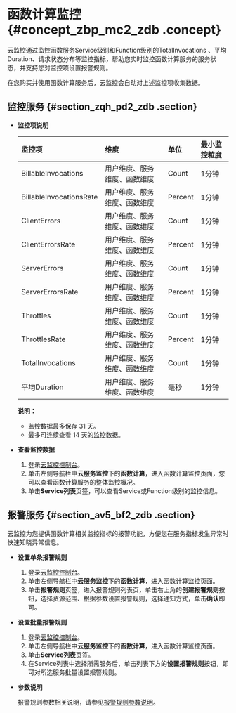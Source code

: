 # 函数计算监控 {#concept_zbp_mc2_zdb .concept}

云监控通过监控函数服务Service级别和Function级别的TotalInvocations 、平均Duration、请求状态分布等监控指标，帮助您实时监控函数计算服务的服务状态，并支持您对监控项设置报警规则。

在您购买并使用函数计算服务后，云监控会自动对上述监控项收集数据。

## 监控服务 {#section_zqh_pd2_zdb .section}

-   **监控项说明** 

    |监控项|维度|单位|最小监控粒度|
    |:--|:-|:-|:-----|
    |BillableInvocations|用户维度、服务维度、函数维度|Count|1分钟|
    |BillableInvocationsRate|用户维度、服务维度、函数维度|Percent|1分钟|
    |ClientErrors|用户维度、服务维度、函数维度|Count|1分钟|
    |ClientErrorsRate|用户维度、服务维度、函数维度|Percent|1分钟|
    |ServerErrors|用户维度、服务维度、函数维度|Count|1分钟|
    |ServerErrorsRate|用户维度、服务维度、函数维度|Percent|1分钟|
    |Throttles|用户维度、服务维度、函数维度|Count|1分钟|
    |ThrottlesRate|用户维度、服务维度、函数维度|Percent|1分钟|
    |TotalInvocations|用户维度、服务维度、函数维度|Count|1分钟|
    |平均Duration|用户维度、服务维度、函数维度|毫秒|1分钟|

    **说明：** 

    -   监控数据最多保存 31 天。
    -   最多可连续查看 14 天的监控数据。
-   **查看监控数据** 
    1.  登录[云监控控制台](https://cms-intl.console.aliyun.com)。
    2.  单击左侧导航栏中**云服务监控**下的**函数计算**，进入函数计算监控页面，您可以查看函数计算服务的整体监控概况。
    3.  单击**Service列表**页签，可以查看Service或Function级别的监控信息。

## 报警服务 {#section_av5_bf2_zdb .section}

云监控为您提供函数计算相关监控指标的报警功能，方便您在服务指标发生异常时快速知晓异常信息。

-   **设置单条报警规则** 
    1.  登录[云监控控制台](https://cms-intl.console.aliyun.com)。
    2.  单击左侧导航栏中**云服务监控**下的**函数计算**，进入函数计算监控页面。
    3.  单击**报警规则**页签，进入报警规则列表页，单击右上角的**创建报警规则**按钮，选择资源范围、根据参数设置报警规则，选择通知方式，单击**确认**即可。
-   **设置批量报警规则** 
    1.  登录[云监控控制台](https://cms-intl.console.aliyun.com)。
    2.  单击左侧导航栏中**云服务监控**下的**函数计算**，进入函数计算监控页面。
    3.  单击**Service列表**页签。
    4.  在Service列表中选择所需服务后，单击列表下方的**设置报警规则**按钮，即可对所选服务批量设置报警规则。
-   **参数说明** 

    报警规则参数相关说明，请参见[报警规则参数说明](intl.zh-CN/用户指南/报警服务/报警规则/报警规则参数说明.md#)。


